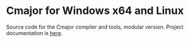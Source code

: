 Cmajor for Windows x64 and Linux
================================

Source code for the Cmajor compiler and tools, modular version.
Project documentation is [here](https://slaakko.github.io/cmajor/).
